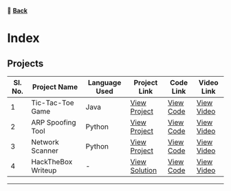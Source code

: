 🔗 **[Back](index.md)**

# Index

## Projects

| Sl. No. | Project Name       | Language Used | Project Link                                           | Code Link                                             | Video Link                                      |
|---------|--------------------|---------------|--------------------------------------------------------|------------------------------------------------------|------------------------------------------------|
| 1       | Tic-Tac-Toe Game    | Java          | [View Project](https://github.com/your-repo/tic-tac-toe) | [View Code](https://github.com/your-repo/tic-tac-toe) | [View Video](https://youtu.be/your-video-link)  |
| 2       | ARP Spoofing Tool   | Python        | [View Project](https://github.com/your-repo/arp-spoofing) | [View Code](https://github.com/your-repo/arp-spoofing) | [View Video](https://youtu.be/your-video-link)  |
| 3       | Network Scanner     | Python        | [View Project](https://github.com/your-repo/network-scanner) | [View Code](https://github.com/your-repo/network-scanner) | [View Video](https://youtu.be/your-video-link)  |
| 4       | HackTheBox Writeup  | -             | [View Solution](https://medium.com/@yourname/solution-link) | [View Code](https://github.com/your-repo/htb-writeup) | [View Video](https://youtu.be/your-video-link)  |

---
